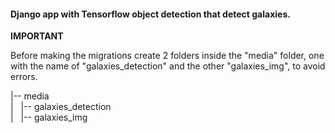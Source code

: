 <h4>Django app with Tensorflow object detection that detect galaxies.</h4>

<strong>IMPORTANT</strong>
<p>Before making the migrations create 2 folders inside the "media" folder, one with the name of "galaxies_detection" and the other "galaxies_img", to avoid errors.</p>


<p>|-- media<br>
   |&nbsp;&nbsp;&nbsp;|-- galaxies_detection<br>
   |&nbsp;&nbsp;&nbsp;|-- galaxies_img</p>

